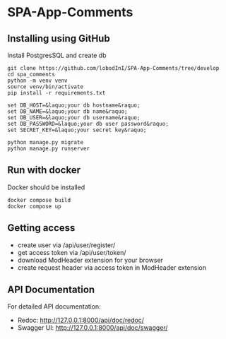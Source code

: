 # SPA-App-Comments

## Installing using GitHub

Install PostgresSQL and create db
```angular2html
git clone https://github.com/lobodInI/SPA-App-Comments/tree/develop
cd spa_comments
python -m venv venv
source venv/bin/activate
pip install -r requirements.txt

set DB_HOST=&laquo;your db hostname&raquo;
set DB_NAME=&laquo;your db name&raquo;
set DB_USER=&laquo;your db username&raquo;
set DB_PASSWORD=&laquo;your db user password&raquo;
set SECRET_KEY=&laquo;your secret key&raquo;

python manage.py migrate
python manage.py runserver
```

## Run with docker

Docker should be installed
```angular2html
docker compose build
docker compose up
```

## Getting access

* create user via /api/user/register/
* get access token via /api/user/token/
* download ModHeader extension for your browser
* create request header via access token in ModHeader extension


## API Documentation
For detailed API documentation:

- Redoc: http://127.0.0.1:8000/api/doc/redoc/
- Swagger UI: http://127.0.0.1:8000/api/doc/swagger/